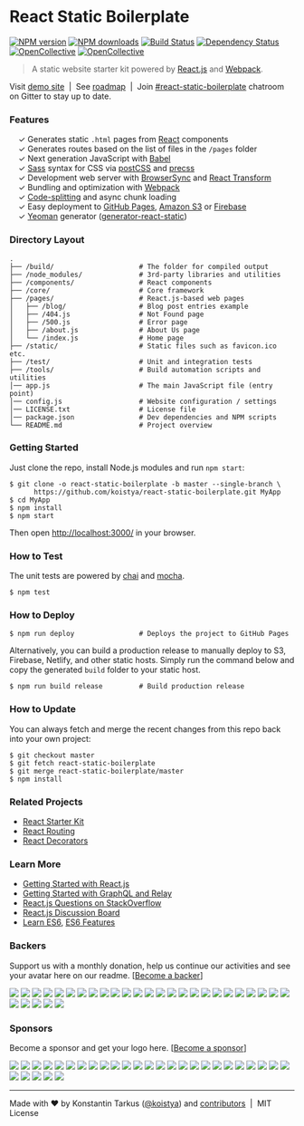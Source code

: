 # React Static Boilerplate

[![NPM version](http://img.shields.io/npm/v/generator-react-static.svg?style=flat-square)](https://www.npmjs.com/package/generator-react-static)
[![NPM downloads](http://img.shields.io/npm/dm/generator-react-static.svg?style=flat-square)](https://www.npmjs.com/package/generator-react-static)
[![Build Status](http://img.shields.io/travis/koistya/react-static-boilerplate/master.svg?style=flat-square)](https://travis-ci.org/koistya/react-static-boilerplate)
[![Dependency Status](http://img.shields.io/david/dev/koistya/react-static-boilerplate.svg?branch=master&style=flat-square)](https://david-dm.org/koistya/react-static-boilerplate#info=devDependencies)
[![OpenCollective](https://opencollective.com/react-static-boilerplate/badge/backers.svg)](#backers)
[![OpenCollective](https://opencollective.com/react-static-boilerplate/badge/sponsors.svg)](#sponsors)

> A static website starter kit powered by [React.js](http://facebook.github.io/react/)
> and [Webpack](http://webpack.github.io/).

Visit [demo site](http://react-static.tarkus.me) &nbsp;|&nbsp;
See [roadmap](https://waffle.io/koistya/react-static-boilerplate) &nbsp;|&nbsp;
Join [#react-static-boilerplate](https://gitter.im/koistya/react-static-boilerplate) chatroom on Gitter to stay up to date.

### Features

&nbsp; &nbsp; ✓ Generates static `.html` pages from [React](http://facebook.github.io/react/) components<br>
&nbsp; &nbsp; ✓ Generates routes based on the list of files in the `/pages` folder<br>
&nbsp; &nbsp; ✓ Next generation JavaScript with [Babel](https://github.com/babel/babel)<br>
&nbsp; &nbsp; ✓ [Sass](http://sass-lang.com/) syntax for CSS via [postCSS](https://github.com/postcss/postcss) and [precss](https://github.com/jonathantneal/precss)<br>
&nbsp; &nbsp; ✓ Development web server with [BrowserSync](http://www.browsersync.io) and [React Transform](https://github.com/gaearon/babel-plugin-react-transform)<br>
&nbsp; &nbsp; ✓ Bundling and optimization with [Webpack](http://webpack.github.io/)<br>
&nbsp; &nbsp; ✓ [Code-splitting](https://github.com/webpack/docs/wiki/code-splitting) and async chunk loading<br>
&nbsp; &nbsp; ✓ Easy deployment to [GitHub Pages](https://pages.github.com/), [Amazon S3](http://davidwalsh.name/hosting-website-amazon-s3) or [Firebase](https://www.firebase.com/)<br>
&nbsp; &nbsp; ✓ [Yeoman](http://yeoman.io/) generator ([generator-react-static](https://www.npmjs.com/package/generator-react-static))<br>

### Directory Layout

```
.
├── /build/                     # The folder for compiled output
├── /node_modules/              # 3rd-party libraries and utilities
├── /components/                # React components
├── /core/                      # Core framework
├── /pages/                     # React.js-based web pages
│   ├── /blog/                  # Blog post entries example
│   ├── /404.js                 # Not Found page
│   ├── /500.js                 # Error page
│   ├── /about.js               # About Us page
│   └── /index.js               # Home page
├── /static/                    # Static files such as favicon.ico etc.
├── /test/                      # Unit and integration tests
├── /tools/                     # Build automation scripts and utilities
│── app.js                      # The main JavaScript file (entry point)
│── config.js                   # Website configuration / settings
│── LICENSE.txt                 # License file
│── package.json                # Dev dependencies and NPM scripts
└── README.md                   # Project overview
```

### Getting Started

Just clone the repo, install Node.js modules and run `npm start`:

```
$ git clone -o react-static-boilerplate -b master --single-branch \
      https://github.com/koistya/react-static-boilerplate.git MyApp
$ cd MyApp
$ npm install
$ npm start
```

Then open [http://localhost:3000/](http://localhost:3000/) in your browser.

### How to Test

The unit tests are powered by [chai](http://chaijs.com/) and [mocha](http://mochajs.org/).

```
$ npm test
```

### How to Deploy

```shell
$ npm run deploy                # Deploys the project to GitHub Pages
```

Alternatively, you can build a production release to manually deploy to S3, Firebase, Netlify, and other static hosts. Simply run the command below and copy the generated `build` folder to your static host.

```shell
$ npm run build release         # Build production release 
```

### How to Update

You can always fetch and merge the recent changes from this repo back into
your own project:

```shell
$ git checkout master
$ git fetch react-static-boilerplate
$ git merge react-static-boilerplate/master
$ npm install
```
### Related Projects

  * [React Starter Kit](https://github.com/kriasoft/react-starter-kit)
  * [React Routing](https://github.com/kriasoft/react-routing)
  * [React Decorators](https://github.com/kriasoft/react-decorators)

### Learn More

  * [Getting Started with React.js](http://facebook.github.io/react/)
  * [Getting Started with GraphQL and Relay](https://quip.com/oLxzA1gTsJsE)
  * [React.js Questions on StackOverflow](http://stackoverflow.com/questions/tagged/reactjs)
  * [React.js Discussion Board](https://discuss.reactjs.org/)
  * [Learn ES6](https://babeljs.io/docs/learn-es6/), [ES6 Features](https://github.com/lukehoban/es6features#readme)


### Backers

Support us with a monthly donation, help us continue our activities and see your avatar here on our readme. [[Become a backer](https://opencollective.com/react-static-boilerplate#backer)]

<a href="https://opencollective.com/react-static-boilerplate/backer/0/website" target="_blank"><img src="https://opencollective.com/react-static-boilerplate/backer/0/avatar.svg"></a>
<a href="https://opencollective.com/react-static-boilerplate/backer/1/website" target="_blank"><img src="https://opencollective.com/react-static-boilerplate/backer/1/avatar.svg"></a>
<a href="https://opencollective.com/react-static-boilerplate/backer/2/website" target="_blank"><img src="https://opencollective.com/react-static-boilerplate/backer/2/avatar.svg"></a>
<a href="https://opencollective.com/react-static-boilerplate/backer/3/website" target="_blank"><img src="https://opencollective.com/react-static-boilerplate/backer/3/avatar.svg"></a>
<a href="https://opencollective.com/react-static-boilerplate/backer/4/website" target="_blank"><img src="https://opencollective.com/react-static-boilerplate/backer/4/avatar.svg"></a>
<a href="https://opencollective.com/react-static-boilerplate/backer/5/website" target="_blank"><img src="https://opencollective.com/react-static-boilerplate/backer/5/avatar.svg"></a>
<a href="https://opencollective.com/react-static-boilerplate/backer/6/website" target="_blank"><img src="https://opencollective.com/react-static-boilerplate/backer/6/avatar.svg"></a>
<a href="https://opencollective.com/react-static-boilerplate/backer/7/website" target="_blank"><img src="https://opencollective.com/react-static-boilerplate/backer/7/avatar.svg"></a>
<a href="https://opencollective.com/react-static-boilerplate/backer/8/website" target="_blank"><img src="https://opencollective.com/react-static-boilerplate/backer/8/avatar.svg"></a>
<a href="https://opencollective.com/react-static-boilerplate/backer/9/website" target="_blank"><img src="https://opencollective.com/react-static-boilerplate/backer/9/avatar.svg"></a>
<a href="https://opencollective.com/react-static-boilerplate/backer/10/website" target="_blank"><img src="https://opencollective.com/react-static-boilerplate/backer/10/avatar.svg"></a>
<a href="https://opencollective.com/react-static-boilerplate/backer/11/website" target="_blank"><img src="https://opencollective.com/react-static-boilerplate/backer/11/avatar.svg"></a>
<a href="https://opencollective.com/react-static-boilerplate/backer/12/website" target="_blank"><img src="https://opencollective.com/react-static-boilerplate/backer/12/avatar.svg"></a>
<a href="https://opencollective.com/react-static-boilerplate/backer/13/website" target="_blank"><img src="https://opencollective.com/react-static-boilerplate/backer/13/avatar.svg"></a>
<a href="https://opencollective.com/react-static-boilerplate/backer/14/website" target="_blank"><img src="https://opencollective.com/react-static-boilerplate/backer/14/avatar.svg"></a>
<a href="https://opencollective.com/react-static-boilerplate/backer/15/website" target="_blank"><img src="https://opencollective.com/react-static-boilerplate/backer/15/avatar.svg"></a>
<a href="https://opencollective.com/react-static-boilerplate/backer/16/website" target="_blank"><img src="https://opencollective.com/react-static-boilerplate/backer/16/avatar.svg"></a>
<a href="https://opencollective.com/react-static-boilerplate/backer/17/website" target="_blank"><img src="https://opencollective.com/react-static-boilerplate/backer/17/avatar.svg"></a>
<a href="https://opencollective.com/react-static-boilerplate/backer/18/website" target="_blank"><img src="https://opencollective.com/react-static-boilerplate/backer/18/avatar.svg"></a>
<a href="https://opencollective.com/react-static-boilerplate/backer/19/website" target="_blank"><img src="https://opencollective.com/react-static-boilerplate/backer/19/avatar.svg"></a>
<a href="https://opencollective.com/react-static-boilerplate/backer/20/website" target="_blank"><img src="https://opencollective.com/react-static-boilerplate/backer/20/avatar.svg"></a>
<a href="https://opencollective.com/react-static-boilerplate/backer/21/website" target="_blank"><img src="https://opencollective.com/react-static-boilerplate/backer/21/avatar.svg"></a>
<a href="https://opencollective.com/react-static-boilerplate/backer/22/website" target="_blank"><img src="https://opencollective.com/react-static-boilerplate/backer/22/avatar.svg"></a>
<a href="https://opencollective.com/react-static-boilerplate/backer/23/website" target="_blank"><img src="https://opencollective.com/react-static-boilerplate/backer/23/avatar.svg"></a>
<a href="https://opencollective.com/react-static-boilerplate/backer/24/website" target="_blank"><img src="https://opencollective.com/react-static-boilerplate/backer/24/avatar.svg"></a>
<a href="https://opencollective.com/react-static-boilerplate/backer/25/website" target="_blank"><img src="https://opencollective.com/react-static-boilerplate/backer/25/avatar.svg"></a>
<a href="https://opencollective.com/react-static-boilerplate/backer/26/website" target="_blank"><img src="https://opencollective.com/react-static-boilerplate/backer/26/avatar.svg"></a>
<a href="https://opencollective.com/react-static-boilerplate/backer/27/website" target="_blank"><img src="https://opencollective.com/react-static-boilerplate/backer/27/avatar.svg"></a>
<a href="https://opencollective.com/react-static-boilerplate/backer/28/website" target="_blank"><img src="https://opencollective.com/react-static-boilerplate/backer/28/avatar.svg"></a>
<a href="https://opencollective.com/react-static-boilerplate/backer/29/website" target="_blank"><img src="https://opencollective.com/react-static-boilerplate/backer/29/avatar.svg"></a>

### Sponsors

Become a sponsor and get your logo here. [[Become a sponsor](https://opencollective.com/react-static-boilerplate#sponsor)]

<a href="https://opencollective.com/react-static-boilerplate/sponsor/0/website" target="_blank"><img src="https://opencollective.com/react-static-boilerplate/sponsor/0/avatar.svg"></a>
<a href="https://opencollective.com/react-static-boilerplate/sponsor/1/website" target="_blank"><img src="https://opencollective.com/react-static-boilerplate/sponsor/1/avatar.svg"></a>
<a href="https://opencollective.com/react-static-boilerplate/sponsor/2/website" target="_blank"><img src="https://opencollective.com/react-static-boilerplate/sponsor/2/avatar.svg"></a>
<a href="https://opencollective.com/react-static-boilerplate/sponsor/3/website" target="_blank"><img src="https://opencollective.com/react-static-boilerplate/sponsor/3/avatar.svg"></a>
<a href="https://opencollective.com/react-static-boilerplate/sponsor/4/website" target="_blank"><img src="https://opencollective.com/react-static-boilerplate/sponsor/4/avatar.svg"></a>
<a href="https://opencollective.com/react-static-boilerplate/sponsor/5/website" target="_blank"><img src="https://opencollective.com/react-static-boilerplate/sponsor/5/avatar.svg"></a>
<a href="https://opencollective.com/react-static-boilerplate/sponsor/6/website" target="_blank"><img src="https://opencollective.com/react-static-boilerplate/sponsor/6/avatar.svg"></a>
<a href="https://opencollective.com/react-static-boilerplate/sponsor/7/website" target="_blank"><img src="https://opencollective.com/react-static-boilerplate/sponsor/7/avatar.svg"></a>
<a href="https://opencollective.com/react-static-boilerplate/sponsor/8/website" target="_blank"><img src="https://opencollective.com/react-static-boilerplate/sponsor/8/avatar.svg"></a>
<a href="https://opencollective.com/react-static-boilerplate/sponsor/9/website" target="_blank"><img src="https://opencollective.com/react-static-boilerplate/sponsor/9/avatar.svg"></a>
<a href="https://opencollective.com/react-static-boilerplate/sponsor/10/website" target="_blank"><img src="https://opencollective.com/react-static-boilerplate/sponsor/10/avatar.svg"></a>
<a href="https://opencollective.com/react-static-boilerplate/sponsor/11/website" target="_blank"><img src="https://opencollective.com/react-static-boilerplate/sponsor/11/avatar.svg"></a>
<a href="https://opencollective.com/react-static-boilerplate/sponsor/12/website" target="_blank"><img src="https://opencollective.com/react-static-boilerplate/sponsor/12/avatar.svg"></a>
<a href="https://opencollective.com/react-static-boilerplate/sponsor/13/website" target="_blank"><img src="https://opencollective.com/react-static-boilerplate/sponsor/13/avatar.svg"></a>
<a href="https://opencollective.com/react-static-boilerplate/sponsor/14/website" target="_blank"><img src="https://opencollective.com/react-static-boilerplate/sponsor/14/avatar.svg"></a>
<a href="https://opencollective.com/react-static-boilerplate/sponsor/15/website" target="_blank"><img src="https://opencollective.com/react-static-boilerplate/sponsor/15/avatar.svg"></a>
<a href="https://opencollective.com/react-static-boilerplate/sponsor/16/website" target="_blank"><img src="https://opencollective.com/react-static-boilerplate/sponsor/16/avatar.svg"></a>
<a href="https://opencollective.com/react-static-boilerplate/sponsor/17/website" target="_blank"><img src="https://opencollective.com/react-static-boilerplate/sponsor/17/avatar.svg"></a>
<a href="https://opencollective.com/react-static-boilerplate/sponsor/18/website" target="_blank"><img src="https://opencollective.com/react-static-boilerplate/sponsor/18/avatar.svg"></a>
<a href="https://opencollective.com/react-static-boilerplate/sponsor/19/website" target="_blank"><img src="https://opencollective.com/react-static-boilerplate/sponsor/19/avatar.svg"></a>
<a href="https://opencollective.com/react-static-boilerplate/sponsor/20/website" target="_blank"><img src="https://opencollective.com/react-static-boilerplate/sponsor/20/avatar.svg"></a>
<a href="https://opencollective.com/react-static-boilerplate/sponsor/21/website" target="_blank"><img src="https://opencollective.com/react-static-boilerplate/sponsor/21/avatar.svg"></a>
<a href="https://opencollective.com/react-static-boilerplate/sponsor/22/website" target="_blank"><img src="https://opencollective.com/react-static-boilerplate/sponsor/22/avatar.svg"></a>
<a href="https://opencollective.com/react-static-boilerplate/sponsor/23/website" target="_blank"><img src="https://opencollective.com/react-static-boilerplate/sponsor/23/avatar.svg"></a>
<a href="https://opencollective.com/react-static-boilerplate/sponsor/24/website" target="_blank"><img src="https://opencollective.com/react-static-boilerplate/sponsor/24/avatar.svg"></a>
<a href="https://opencollective.com/react-static-boilerplate/sponsor/25/website" target="_blank"><img src="https://opencollective.com/react-static-boilerplate/sponsor/25/avatar.svg"></a>
<a href="https://opencollective.com/react-static-boilerplate/sponsor/26/website" target="_blank"><img src="https://opencollective.com/react-static-boilerplate/sponsor/26/avatar.svg"></a>
<a href="https://opencollective.com/react-static-boilerplate/sponsor/27/website" target="_blank"><img src="https://opencollective.com/react-static-boilerplate/sponsor/27/avatar.svg"></a>
<a href="https://opencollective.com/react-static-boilerplate/sponsor/28/website" target="_blank"><img src="https://opencollective.com/react-static-boilerplate/sponsor/28/avatar.svg"></a>
<a href="https://opencollective.com/react-static-boilerplate/sponsor/29/website" target="_blank"><img src="https://opencollective.com/react-static-boilerplate/sponsor/29/avatar.svg"></a>

---
Made with ♥ by Konstantin Tarkus ([@koistya](https://twitter.com/koistya)) and [contributors](https://github.com/koistya/react-static-boilerplate/graphs/contributors) &nbsp;|&nbsp; MIT License
